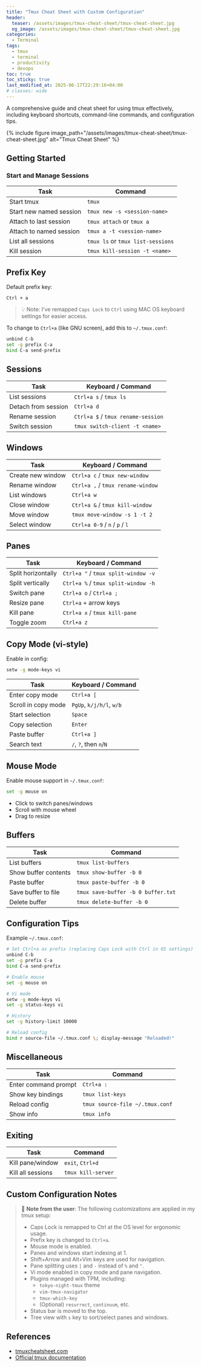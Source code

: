 ```yaml
---
title: "Tmux Cheat Sheet with Custom Configuration"
header:
  teaser: /assets/images/tmux-cheat-sheet/tmux-cheat-sheet.jpg
  og_image: /assets/images/tmux-cheat-sheet/tmux-cheat-sheet.jpg
categories:
  - Terminal
tags:
  - tmux
  - terminal
  - productivity
  - devops
toc: true
toc_sticky: true
last_modified_at: 2025-06-17T22:29:16+04:00
# classes: wide
---
```


A comprehensive guide and cheat sheet for using tmux effectively, including keyboard shortcuts, command-line commands, and configuration tips.

{% include figure image_path="/assets/images/tmux-cheat-sheet/tmux-cheat-sheet.jpg" alt="Tmux Cheat Sheet" %}

## Getting Started

### Start and Manage Sessions

| Task                    | Command                           |
| ----------------------- | --------------------------------- |
| Start tmux              | `tmux`                            |
| Start new named session | `tmux new -s <session-name>`      |
| Attach to last session  | `tmux attach` or `tmux a`         |
| Attach to named session | `tmux a -t <session-name>`        |
| List all sessions       | `tmux ls` or `tmux list-sessions` |
| Kill session            | `tmux kill-session -t <name>`     |

## Prefix Key

Default prefix key:

```
Ctrl + a
```

> 💡 Note: I've remapped `Caps Lock` to `Ctrl` using MAC OS keyboard settings for easier access.

To change to `Ctrl+a` (like GNU screen), add this to `~/.tmux.conf`:

```bash
unbind C-b
set -g prefix C-a
bind C-a send-prefix
```

## Sessions

| Task                | Keyboard / Command                 |
| ------------------- | ---------------------------------- |
| List sessions       | `Ctrl+a s` / `tmux ls`             |
| Detach from session | `Ctrl+a d`                         |
| Rename session      | `Ctrl+a $` / `tmux rename-session` |
| Switch session      | `tmux switch-client -t <name>`     |

## Windows

| Task              | Keyboard / Command                |
| ----------------- | --------------------------------- |
| Create new window | `Ctrl+a c` / `tmux new-window`    |
| Rename window     | `Ctrl+a ,` / `tmux rename-window` |
| List windows      | `Ctrl+a w`                        |
| Close window      | `Ctrl+a &` / `tmux kill-window`   |
| Move window       | `tmux move-window -s 1 -t 2`      |
| Select window     | `Ctrl+a 0-9` / `n` / `p` / `l`    |

## Panes

| Task               | Keyboard / Command                  |
| ------------------ | ----------------------------------- |
| Split horizontally | `Ctrl+a "` / `tmux split-window -v` |
| Split vertically   | `Ctrl+a %` / `tmux split-window -h` |
| Switch pane        | `Ctrl+a o` / `Ctrl+a ;`             |
| Resize pane        | `Ctrl+a` + arrow keys               |
| Kill pane          | `Ctrl+a x` / `tmux kill-pane`       |
| Toggle zoom        | `Ctrl+a z`                          |

## Copy Mode (vi-style)

Enable in config:

```bash
setw -g mode-keys vi
```

| Task                | Keyboard / Command       |
| ------------------- | ------------------------ |
| Enter copy mode     | `Ctrl+a [`               |
| Scroll in copy mode | `PgUp`, `k/j/h/l`, `w/b` |
| Start selection     | `Space`                  |
| Copy selection      | `Enter`                  |
| Paste buffer        | `Ctrl+a ]`               |
| Search text         | `/`, `?`, then `n`/`N`   |

## Mouse Mode

Enable mouse support in `~/.tmux.conf`:

```bash
set -g mouse on
```

- Click to switch panes/windows
- Scroll with mouse wheel
- Drag to resize

## Buffers

| Task                 | Command                            |
| -------------------- | ---------------------------------- |
| List buffers         | `tmux list-buffers`                |
| Show buffer contents | `tmux show-buffer -b 0`            |
| Paste buffer         | `tmux paste-buffer -b 0`           |
| Save buffer to file  | `tmux save-buffer -b 0 buffer.txt` |
| Delete buffer        | `tmux delete-buffer -b 0`          |

## Configuration Tips

Example `~/.tmux.conf`:

```bash
# Set Ctrl+a as prefix (replacing Caps Lock with Ctrl in OS settings)
unbind C-b
set -g prefix C-a
bind C-a send-prefix

# Enable mouse
set -g mouse on

# Vi mode
setw -g mode-keys vi
set -g status-keys vi

# History
set -g history-limit 10000

# Reload config
bind r source-file ~/.tmux.conf \; display-message "Reloaded!"
```

## Miscellaneous

| Task                 | Command                         |
| -------------------- | ------------------------------- |
| Enter command prompt | `Ctrl+a :`                      |
| Show key bindings    | `tmux list-keys`                |
| Reload config        | `tmux source-file ~/.tmux.conf` |
| Show info            | `tmux info`                     |

## Exiting

| Task              | Command            |
| ----------------- | ------------------ |
| Kill pane/window  | `exit`, `Ctrl+d`   |
| Kill all sessions | `tmux kill-server` |

## Custom Configuration Notes

> 📌 **Note from the user**: The following customizations are applied in my tmux setup:
>
> - Caps Lock is remapped to Ctrl at the OS level for ergonomic usage.
> - Prefix key is changed to `Ctrl+a`.
> - Mouse mode is enabled.
> - Panes and windows start indexing at 1.
> - Shift+Arrow and Alt+Vim keys are used for navigation.
> - Pane splitting uses `|` and `-` instead of `%` and `"`.
> - Vi mode enabled in copy mode and pane navigation.
> - Plugins managed with TPM, including:
>   - `tokyo-night-tmux` theme
>   - `vim-tmux-navigator`
>   - `tmux-which-key`
>   - (Optional) `resurrect`, `continuum`, etc.
> - Status bar is moved to the top.
> - Tree view with `s` key to sort/select panes and windows.

## References

- [tmuxcheatsheet.com](https://tmuxcheatsheet.com)
- [Official tmux documentation](https://github.com/tmux/tmux/wiki)
